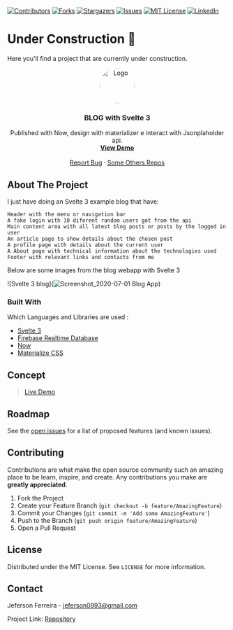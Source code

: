 [![Contributors][contributors-shield]][contributors-url]
[![Forks][forks-shield]][forks-url]
[![Stargazers][stars-shield]][stars-url]
[![Issues][issues-shield]][issues-url]
[![MIT License][license-shield]][license-url]
[![LinkedIn][linkedin-shield]][linkedin-url]
<br />
# Under Construction :construction:

Here you'll find a project that are currently under construction.
<br />
<p align="center">
  <a href="https://github.com/othneildrew/Best-README-Template">
    <img src="https://user-images.githubusercontent.com/29678099/71330693-1ed06d80-250d-11ea-9b98-a04279392272.jpeg" alt="Logo" width="80" height="80" style="border-radius: 50%;">
  </a>

  <h3 align="center">BLOG with Svelte 3</h3>

  <p align="center">
    Published with Now, design with materializer e interact with Jsonplaholder api.
    <br />
    <a href="https://svelte-blog.vercel.app/"><strong>View Demo</strong></a>
    <br />
    <br />
    <a href="https://github.com/jeferson0993/svelte-blog/issues">Report Bug</a>
    ·
    <a href="https://github.com/jeferson0993/">Some Others Repos</a>
  </p>
</p>

<!-- ABOUT THE PROJECT -->
## About The Project

 I just have doing an Svelte 3 example blog that have:


    Header with the menu or navigation bar
    A fake login with 10 diferent random users got from the api
    Main content area with all latest blog posts or posts by the logged in user
    An article page to show details about the chosen post
    A profile page with details about the current user
    A About page with technical information about the technologies used
    Footer with relevant links and contacts from me


Below are some images from the blog webapp with Svelte 3

![Svelte 3 blog](![Screenshot_2020-07-01 Blog App](https://user-images.githubusercontent.com/29678099/86266627-de2c6d80-bb9b-11ea-8fae-b0da14caa27c.png))

### Built With
Which Languages and Libraries are used :
* [Svelte 3](https://svelte.dev/)
* [Firebase Realtime Database](https://firebase.google.com/products/realtime-database/)
* [Now](https://zeit.co/now)
* [Materialize CSS](https://materializecss.com/about.html)

## Concept

> [Live Demo](https://svelte-blog.vercel.app/)

<!-- ROADMAP -->
## Roadmap

See the [open issues](https://github.com/jeferson0993/svelte-blog/issues) for a list of proposed features (and known issues).



<!-- CONTRIBUTING -->
## Contributing

Contributions are what make the open source community such an amazing place to be learn, inspire, and create. Any contributions you make are **greatly appreciated**.

1. Fork the Project
2. Create your Feature Branch (`git checkout -b feature/AmazingFeature`)
3. Commit your Changes (`git commit -m 'Add some AmazingFeature'`)
4. Push to the Branch (`git push origin feature/AmazingFeature`)
5. Open a Pull Request



<!-- LICENSE -->
## License

Distributed under the MIT License. See `LICENSE` for more information.



<!-- CONTACT -->
## Contact

Jeferson Ferreira - jeferson0993@gmail.com

Project Link: [Repository](https://github.com/jeferson0993/#)



<!-- MARKDOWN LINKS & IMAGES -->
<!-- https://www.markdownguide.org/basic-syntax/#reference-style-links -->
[contributors-shield]: https://img.shields.io/github/contributors/jeferson0993/#.svg?style=flat-square
[contributors-url]: https://github.com/jeferson0993/svelte-blog/graphs/contributors
[forks-shield]: https://img.shields.io/github/forks/jeferson0993/#.svg?style=flat-square
[forks-url]: https://github.com/jeferson0993/svelte-blog/network/members
[stars-shield]: https://img.shields.io/github/stars/jeferson0993/#.svg?style=flat-square
[stars-url]: https://github.com/jeferson0993/svelte-blog/stargazers
[issues-shield]: https://img.shields.io/github/issues/jeferson0993/#.svg?style=flat-square
[issues-url]: https://github.com/jeferson0993/svelte-blog/issues
[license-shield]: https://img.shields.io/github/license/jeferson0993/#.svg?style=flat-square
[license-url]: https://github.com/jeferson0993/svelte-blog/blob/master/LICENSE
[linkedin-shield]: https://img.shields.io/badge/-LinkedIn-black.svg?style=flat-square&logo=linkedin&colorB=555
[linkedin-url]: https://www.linkedin.com/in/jeferson-ferreira-4a036b143/

